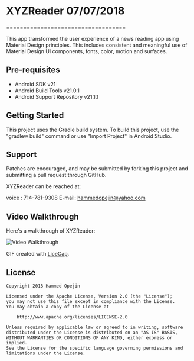 # XYZReader 07/07/2018
===================================

This app transformed the user experience of a news reading app using Material Design principles.
This includes consistent and meaningful use of Material Design UI components, fonts, color, motion and surfaces.

Pre-requisites
--------------

- Android SDK v21
- Android Build Tools v21.0.1
- Android Support Repository v21.1.1

Getting Started
---------------

This project uses the Gradle build system. To build this project, use the
"gradlew build" command or use "Import Project" in Android Studio.

Support
-------

Patches are encouraged, and may be submitted by forking this project and
submitting a pull request through GitHub.

XYZReader can be reached at:

voice :    714-781-9308
E-mail:    hammedopejin@yahoo.com

## Video Walkthrough 

Here's a walkthrough of XYZReader:

<img src='https://github.com/hammedopejin/XYZReader/blob/master/XYZReaderApp%20Demo.gif' title='Video Walkthrough' width='' alt='Video Walkthrough' />

GIF created with [LiceCap](http://www.cockos.com/licecap/).

## License

    Copyright 2018 Hammed Opejin

    Licensed under the Apache License, Version 2.0 (the "License");
    you may not use this file except in compliance with the License.
    You may obtain a copy of the License at

        http://www.apache.org/licenses/LICENSE-2.0

    Unless required by applicable law or agreed to in writing, software
    distributed under the License is distributed on an "AS IS" BASIS,
    WITHOUT WARRANTIES OR CONDITIONS OF ANY KIND, either express or implied.
    See the License for the specific language governing permissions and
    limitations under the License.
